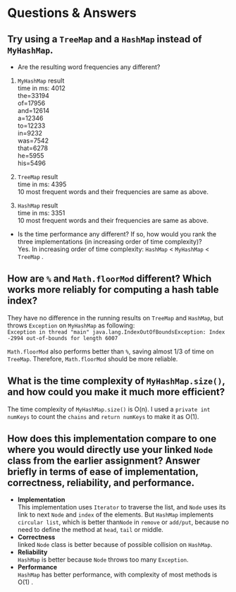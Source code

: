 # Questions & Answers## Try using a `TreeMap` and a `HashMap` instead of `MyHashMap`.- Are the resulting word frequencies any different?1. `MyHashMap` result <br>time in ms: 4012 <br>the=33194 <br>of=17956 <br>and=12614 <br>a=12346 <br>to=12233 <br>in=9232 <br>was=7542 <br>that=6278 <br>he=5955 <br>his=5496 <br>2. `TreeMap` result <br>time in ms: 4395 <br>10 most frequent words and their frequencies are same as above.  <br>3. `HashMap` result <br>time in ms: 3351 <br>10 most frequent words and their frequencies are same as above. <br>- Is the time performance any different? If so, how would you rank the three implementations (in increasing order of time complexity)? <br>Yes. In increasing order of time complexity:  `HashMap` < `MyHashMap` < `TreeMap` .##  How are `%` and `Math.floorMod` different? Which works more reliably for computing a hash table index?They have no difference in the running results on `TreeMap` and `HashMap`, but throws `Exception` on `MyHashMap` as following:<br>`Exception in thread "main" java.lang.IndexOutOfBoundsException: Index -2994 out-of-bounds for length 6007` `Math.floorMod` also performs better than `%`, saving almost 1/3 of time on `TreeMap`. Therefore, `Math.floorMod` should be more reliable.  ## What is the time complexity of `MyHashMap.size()`, and how could you make it much more efficient?The time complexity of `MyHashMap.size()` is O(n). I used a `private int numKeys` to count the `chains` and `return numKeys` to make it as O(1).## How does this implementation compare to one where you would directly use your linked `Node` class from the earlier assignment? Answer briefly in terms of ease of implementation, correctness, reliability, and performance.- **Implementation** <br>This implementation uses `Iterator` to traverse the list, and `Node` uses its link to next `Node` and `index` of the elements. But `HashMap` implements `circular list`, which is better than`Node` in `remove` or `add/put`, because no need to define the method at `head`, `tail` or middle.- **Correctness** <br>linked `Node` class is better because of possible collision on `HashMap`.- **Reliability** <br>`HashMap` is better because `Node` throws too many `Exception`.- **Performance** <br>`HashMap` has better performance, with complexity of most methods is O(1) .